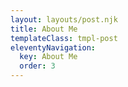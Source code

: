 ```yaml
---
layout: layouts/post.njk
title: About Me
templateClass: tmpl-post
eleventyNavigation:
  key: About Me
  order: 3
---
```



